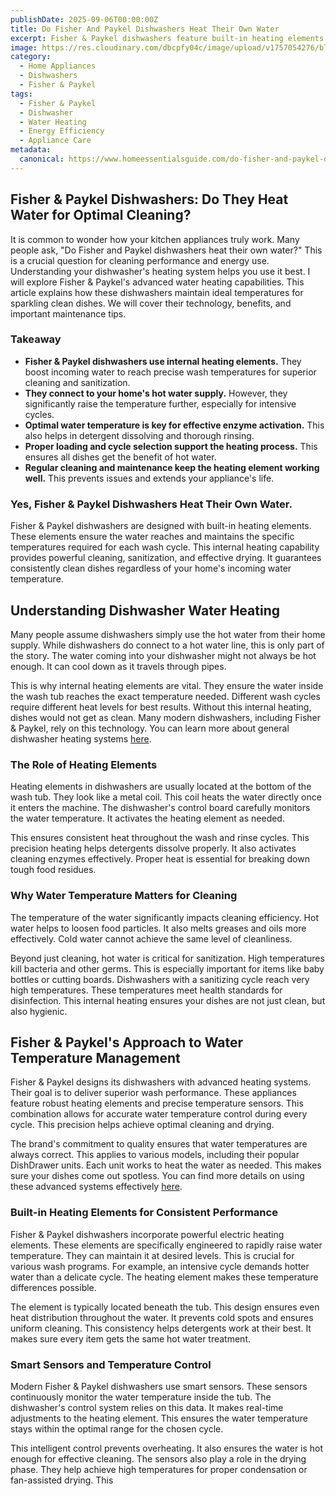 ```yaml
---
publishDate: 2025-09-06T00:00:00Z
title: Do Fisher And Paykel Dishwashers Heat Their Own Water
excerpt: Fisher & Paykel dishwashers feature built-in heating elements to ensure optimal water temperatures for superior cleaning and effective sanitization.
image: https://res.cloudinary.com/dbcpfy04c/image/upload/v1757054276/blog_image_1757054275_oxskef.webp
category:
  - Home Appliances
  - Dishwashers
  - Fisher & Paykel
tags:
  - Fisher & Paykel
  - Dishwasher
  - Water Heating
  - Energy Efficiency
  - Appliance Care
metadata:
  canonical: https://www.homeessentialsguide.com/do-fisher-and-paykel-dishwashers-heat-their-own-water
---
```


## Fisher & Paykel Dishwashers: Do They Heat Water for Optimal Cleaning?

It is common to wonder how your kitchen appliances truly work. Many people ask, "Do Fisher and Paykel dishwashers heat their own water?" This is a crucial question for cleaning performance and energy use. Understanding your dishwasher's heating system helps you use it best. I will explore Fisher & Paykel's advanced water heating capabilities. This article explains how these dishwashers maintain ideal temperatures for sparkling clean dishes. We will cover their technology, benefits, and important maintenance tips.

### Takeaway

*   **Fisher & Paykel dishwashers use internal heating elements.** They boost incoming water to reach precise wash temperatures for superior cleaning and sanitization.
*   **They connect to your home's hot water supply.** However, they significantly raise the temperature further, especially for intensive cycles.
*   **Optimal water temperature is key for effective enzyme activation.** This also helps in detergent dissolving and thorough rinsing.
*   **Proper loading and cycle selection support the heating process.** This ensures all dishes get the benefit of hot water.
*   **Regular cleaning and maintenance keep the heating element working well.** This prevents issues and extends your appliance's life.

### Yes, Fisher & Paykel Dishwashers Heat Their Own Water.

Fisher & Paykel dishwashers are designed with built-in heating elements. These elements ensure the water reaches and maintains the specific temperatures required for each wash cycle. This internal heating capability provides powerful cleaning, sanitization, and effective drying. It guarantees consistently clean dishes regardless of your home's incoming water temperature.

## Understanding Dishwasher Water Heating

Many people assume dishwashers simply use the hot water from their home supply. While dishwashers do connect to a hot water line, this is only part of the story. The water coming into your dishwasher might not always be hot enough. It can cool down as it travels through pipes.

This is why internal heating elements are vital. They ensure the water inside the wash tub reaches the exact temperature needed. Different wash cycles require different heat levels for best results. Without this internal heating, dishes would not get as clean. Many modern dishwashers, including Fisher & Paykel, rely on this technology. You can learn more about general dishwasher heating systems [here](https://homeessentialsguide.com/do-dishwashers-heat-the-water-they-use).

### The Role of Heating Elements

Heating elements in dishwashers are usually located at the bottom of the wash tub. They look like a metal coil. This coil heats the water directly once it enters the machine. The dishwasher's control board carefully monitors the water temperature. It activates the heating element as needed.

This ensures consistent heat throughout the wash and rinse cycles. This precision heating helps detergents dissolve properly. It also activates cleaning enzymes effectively. Proper heat is essential for breaking down tough food residues.

### Why Water Temperature Matters for Cleaning

The temperature of the water significantly impacts cleaning efficiency. Hot water helps to loosen food particles. It also melts greases and oils more effectively. Cold water cannot achieve the same level of cleanliness.

Beyond just cleaning, hot water is critical for sanitization. High temperatures kill bacteria and other germs. This is especially important for items like baby bottles or cutting boards. Dishwashers with a sanitizing cycle reach very high temperatures. These temperatures meet health standards for disinfection. This internal heating ensures your dishes are not just clean, but also hygienic.

## Fisher & Paykel's Approach to Water Temperature Management

Fisher & Paykel designs its dishwashers with advanced heating systems. Their goal is to deliver superior wash performance. These appliances feature robust heating elements and precise temperature sensors. This combination allows for accurate water temperature control during every cycle. This precision helps achieve optimal cleaning and drying.

The brand's commitment to quality ensures that water temperatures are always correct. This applies to various models, including their popular DishDrawer units. Each unit works to heat the water as needed. This makes sure your dishes come out spotless. You can find more details on using these advanced systems effectively [here](https://homeessentialsguide.com/how-to-use-fisher-paykel-dishwasher).

### Built-in Heating Elements for Consistent Performance

Fisher & Paykel dishwashers incorporate powerful electric heating elements. These elements are specifically engineered to rapidly raise water temperature. They can maintain it at desired levels. This is crucial for various wash programs. For example, an intensive cycle demands hotter water than a delicate cycle. The heating element makes these temperature differences possible.

The element is typically located beneath the tub. This design ensures even heat distribution throughout the water. It prevents cold spots and ensures uniform cleaning. This consistency helps detergents work at their best. It makes sure every item gets the same hot water treatment.

### Smart Sensors and Temperature Control

Modern Fisher & Paykel dishwashers use smart sensors. These sensors continuously monitor the water temperature inside the tub. The dishwasher's control system relies on this data. It makes real-time adjustments to the heating element. This ensures the water temperature stays within the optimal range for the chosen cycle.

This intelligent control prevents overheating. It also ensures the water is hot enough for effective cleaning. The sensors also play a role in the drying phase. They help achieve high temperatures for proper condensation or fan-assisted drying. This
